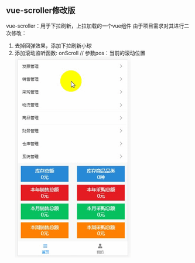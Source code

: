 ## vue-scroller修改版
vue-scroller：用于下拉刷新，上拉加载的一个vue组件
由于项目需求对其进行二次修改：
1) 去掉回弹效果，添加下拉刷新小球
2) 添加滚动监听函数: onScroll // 参数pos：当前的滚动位置
![avatar](/refresh.gif)